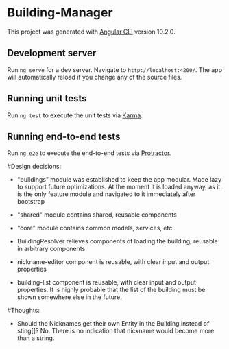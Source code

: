 # Building-Manager

This project was generated with [Angular CLI](https://github.com/angular/angular-cli) version 10.2.0.

## Development server

Run `ng serve` for a dev server. Navigate to `http://localhost:4200/`. The app will automatically reload if you change any of the source files.

## Running unit tests

Run `ng test` to execute the unit tests via [Karma](https://karma-runner.github.io).

## Running end-to-end tests

Run `ng e2e` to execute the end-to-end tests via [Protractor](http://www.protractortest.org/).

#Design decisions:

- "buildings" module was established to keep the app modular. Made lazy to support 
  future optimizations. At the moment it is loaded anyway, as it is the only feature 
  module and navigated to it immediately after bootstrap  

- "shared" module contains shared, reusable components

- "core" module contains common models, services, etc

- BuildingResolver relieves components of loading the building, reusable in 
  arbitrary components

- nickname-editor component is reusable, with clear input and output properties

- building-list component is reusable, with clear input and output properties. 
  It is highly probable that the list of the building must be shown somewhere 
  else in the future.

#Thoughts:
 - Should the Nicknames get their own Entity in the Building instead of sting[]?
   No. There is no indication that nickname would become more than a string.  
